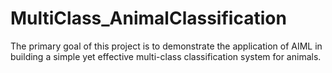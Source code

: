 # MultiClass_AnimalClassification
The primary goal of this project is to demonstrate the application of AIML in building a simple yet effective multi-class classification system for animals.
